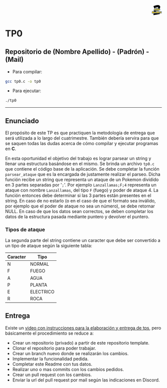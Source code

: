 <div align="right">
<img width="32px" src="img/algo2.svg">
</div>

# TP0

## Repositorio de (Nombre Apellido) - (Padrón) - (Mail)

- Para compilar:

```bash
gcc tp0.c -o tp0
```

- Para ejecutar:

```bash
./tp0
```

---

##  Enunciado

El propósito de este TP es que practiquen la metodología de entrega que será utilizada a lo largo del cuatrimestre. También debería servira para que se saquen todas las dudas acerca de cómo compilar y ejecutar programas en **C**.

En esta oportunidad el objetivo del trabajo es lograr parsear un string y llenar una estructura basándose en el mismo.  Se brinda un archivo `tp0.c` que contiene el código base de la aplicación. Se debe completar la función `parsear_ataque` que es la encargada de justamente realizar el parseo. Dicha función recibe un string que representa un ataque de un Pokemon dividido en 3 partes separadas por '`;`'. Por ejemplo `Lanzallamas;F;4` representa un ataque con nombre `Lanzallamas`, del tipo `F` (fuego) y poder de ataque 4. La función entonces debe determinar si las 3 partes están presentes en el string. En caso de no estarlo (o en el caso de que el formato sea inválido, por ejemplo que el poder de ataque no sea un número), se debe retornar NULL. En caso de que los datos sean correctos, se deben completar los datos de la estructura pasada mediante puntero y devolver el puntero.

### Tipos de ataque
La segunda parte del string contiene un caracter que debe ser convertido a un tipo de ataque según la siguiente tabla:


| Caracter  | Tipo |
| --- | --- |
| N  | NORMAL |
| F  | FUEGO |
| A  | AGUA  |
| P  | PLANTA |
| E  | ELECTRICO |
| R  | ROCA |

## Entrega

Existe un [video con instrucciones para la elaboración y entrega de tps](https://www.youtube.com/watch?v=9FcpACxkiNI), pero básicamente el procedimiento se reduce a:

- Crear un repositorio (privado) a partir de este repositorio template.
- Clonar el repositorio para poder trabajar.
- Crear un branch nuevo donde se realizarán los cambios.
- Implementar la funcionalidad pedida.
- Completar este Readme con tus datos.
- Realizar uno o mas commits con los cambios pedidos.
- Crear un pull request con los cambios.
- Enviar la url del pull request por mail según las indicaciones en Discord.

